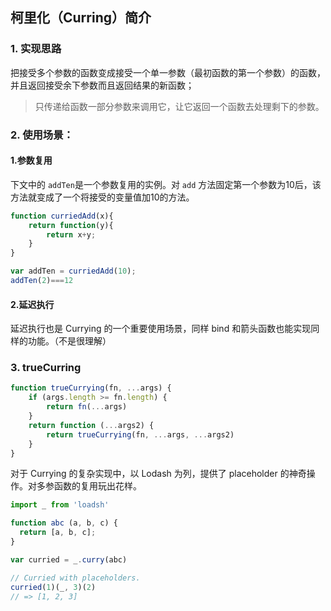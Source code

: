 ## 柯里化（Curring）简介
### 1. 实现思路
把接受多个参数的函数变成接受一个单一参数（最初函数的第一个参数）的函数，并且返回接受余下参数而且返回结果的新函数；
> 只传递给函数一部分参数来调用它，让它返回一个函数去处理剩下的参数。

### 2. 使用场景：
#### 1.参数复用
下文中的 `addTen`是一个参数复用的实例。对 `add` 方法固定第一个参数为10后，该方法就变成了一个将接受的变量值加10的方法。
``` js
function curriedAdd(x){
    return function(y){
        return x+y;
    }
}

var addTen = curriedAdd(10);
addTen(2)===12
```

#### 2.延迟执行
延迟执行也是 Currying 的一个重要使用场景，同样 bind 和箭头函数也能实现同样的功能。（不是很理解）


### 3. trueCurring
``` js
function trueCurrying(fn, ...args) {
    if (args.length >= fn.length) {
        return fn(...args)
    }
    return function (...args2) {
        return trueCurrying(fn, ...args, ...args2)
    }
}
```
对于 Currying 的复杂实现中，以 Lodash 为列，提供了 placeholder 的神奇操作。对多参函数的复用玩出花样。
``` js
import _ from 'loadsh'

function abc (a, b, c) {
  return [a, b, c];
}

var curried = _.curry(abc)

// Curried with placeholders.
curried(1)(_, 3)(2)
// => [1, 2, 3]
```